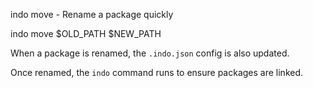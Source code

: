 
  <bold>indo move</bold><gray> - Rename a package quickly</gray>

  <lgreen>indo move $OLD_PATH $NEW_PATH</lgreen>

When a package is renamed, the `.indo.json` config is also updated.

Once renamed, the `indo` command runs to ensure packages are linked.
